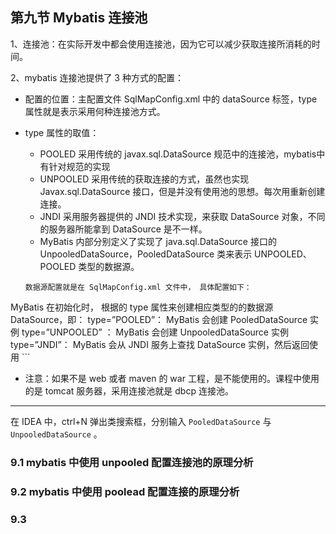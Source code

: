 ## 第九节 Mybatis 连接池

1、连接池：在实际开发中都会使用连接池，因为它可以减少获取连接所消耗的时间。

2、mybatis 连接池提供了 3 种方式的配置：

* 配置的位置：主配置文件 SqlMapConfig.xml 中的 dataSource 标签，type 属性就是表示采用何种连接池方式。

* type 属性的取值：
   * POOLED 采用传统的 javax.sql.DataSource 规范中的连接池，mybatis中有针对规范的实现
   * UNPOOLED 采用传统的获取连接的方式，虽然也实现Javax.sql.DataSource 接口，但是并没有使用池的思想。每次用重新创建连接。
   * JNDI 采用服务器提供的 JNDI 技术实现，来获取 DataSource 对象，不同的服务器所能拿到 DataSource 是不一样。
   * MyBatis 内部分别定义了实现了 java.sql.DataSource 接口的 UnpooledDataSource，PooledDataSource 类来表示 UNPOOLED、 POOLED 类型的数据源。
   
   ```
   数据源配置就是在 SqlMapConfig.xml 文件中， 具体配置如下：
<!-- 配置数据源（连接池）信息 -->
<dataSource type="POOLED">
<property name="driver" value="${jdbc.driver}"/>
<property name="url" value="${jdbc.url}"/>
<property name="username" value="${jdbc.username}"/>
<property name="password" value="${jdbc.password}"/>
</dataSource>
MyBatis 在初始化时， 根据<dataSource>的 type 属性来创建相应类型的的数据源 DataSource，即：
type=”POOLED”： MyBatis 会创建 PooledDataSource 实例
type=”UNPOOLED” ： MyBatis 会创建 UnpooledDataSource 实例
type=”JNDI”： MyBatis 会从 JNDI 服务上查找 DataSource 实例，然后返回使用
   ```


* 注意：如果不是 web 或者 maven 的 war 工程，是不能使用的。课程中使用的是 tomcat 服务器，采用连接池就是 dbcp 连接池。

<hr>

在 IDEA 中，ctrl+N 弹出类搜索框，分别输入 `PooledDataSource` 与 `UnpooledDataSource` 。

### 9.1 mybatis 中使用 unpooled 配置连接池的原理分析





### 9.2 mybatis 中使用 poolead 配置连接的原理分析




### 9.3 













```